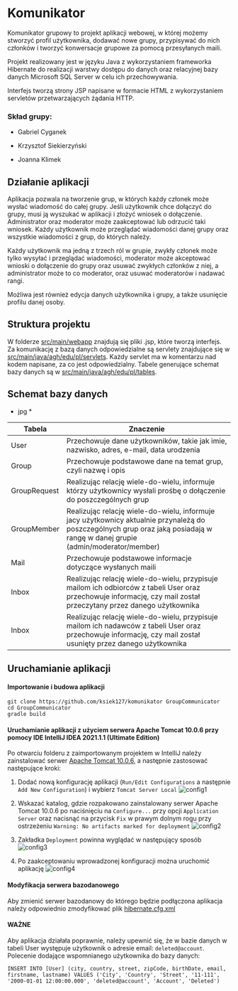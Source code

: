 # Komunikator
Komunikator grupowy to projekt aplikacji webowej, w której możemy stworzyć profil użytkownika, dodawać nowe grupy, przypisywać do nich członków i tworzyć konwersacje grupowe za pomocą przesyłanych maili.

Projekt realizowany jest w języku Java z wykorzystaniem frameworka Hibernate do realizacji warstwy dostępu do danych oraz relacyjnej bazy danych Microsoft SQL Server w celu ich przechowywania.

Interfejs tworzą strony JSP napisane w formacie HTML z wykorzystaniem servletów przetwarzających żądania HTTP.


### Skład grupy:

- Gabriel Cyganek

- Krzysztof Siekierzyński


- Joanna Klimek


## Działanie aplikacji

Aplikacja pozwala na tworzenie grup, w których każdy członek może wysłać wiadomość do całej grupy. Jeśli użytkownik chce dołączyć do grupy, musi ją wyszukać w aplikacji i złożyć wniosek o dołączenie. Administrator oraz moderator może zaakceptować lub odrzucić taki wniosek. Każdy użytkownik może przeglądać wiadomości danej grupy oraz wszystkie wiadomości z grup, do których należy.

Każdy użytkownik ma jedną z trzech ról w grupie, zwykły członek może tylko wysyłać i przeglądać wiadomości, moderator może akceptować wnioski o dołączenie do grupy oraz usuwać zwykłych członków z niej, a administrator może to co moderator, oraz usuwać moderatorów i nadawać rangi.

Możliwa jest również edycja danych użytkownika i grupy, a także usunięcie profilu danej osoby.

## Struktura projektu

W folderze [src/main/webapp](./src/main/webapp) znajdują się pliki .jsp, które tworzą interfejs.
Za komunikację z bazą danych odpowiedzialne są servlety znajdujące się w [src/main/java/agh/edu/pl/servlets](src/main/java/agh/edu/pl/GroupCommunicator/servlets). Każdy servlet ma w komentarzu nad kodem napisane, za co jest odpowiedzialny.
Tabele generujące schemat bazy danych są w [src/main/java/agh/edu/pl/tables](src/main/java/agh/edu/pl/GroupCommunicator/tables).

## Schemat bazy danych

* jpg *

Tabela | Znaczenie
------------ | -------------
User | Przechowuje dane użytkowników, takie jak imie, nazwisko, adres, e-mail, data urodzenia
Group | Przechowuje podstawowe dane na temat grup, czyli nazwę i opis
GroupRequest | Realizując relację wiele-do-wielu, informuje którzy użytkownicy wysłali prośbę o dołączenie do poszczególnych grup
GroupMember | Realizując relację wiele-do-wielu, informuje jacy użytkownicy aktualnie przynależą do poszczególnych grup oraz jaką posiadają w rangę w danej grupie (admin/moderator/member)
Mail | Przechowuje podstawowe informacje dotyczące wysłanych maili
Inbox | Realizując relację wiele-do-wielu, przypisuje mailom ich odbiorców z tabeli User oraz przechowuje informację, czy mail został przeczytany przez danego użytkownika
Inbox | Realizując relację wiele-do-wielu, przypisuje mailom ich nadawców z tabeli User oraz przechowuje informację, czy mail został usunięty przez danego użytkownika

## Uruchamianie aplikacji
#### Importowanie i budowa aplikacji
```
git clone https://github.com/ksiek127/komunikator GroupCommunicator
cd GroupCommunicator
gradle build
```
#### Uruchamianie aplikacji z użyciem serwera Apache Tomcat 10.0.6 przy pomocy IDE IntelliJ IDEA 2021.1.1 (Ultimate Edition)
Po otwarciu folderu z zaimportowanym projektem w IntelliJ należy zainstalować serwer [Apache Tomcat 10.0.6](https://tomcat.apache.org/download-10.cgi), a następnie zastosować następujące kroki:
1. Dodać nową konfigurację aplikacji (`Run/Edit Configurations` a następnie `Add New Configuration`) i wybierz `Tomcat Server Local` ![config1](https://user-images.githubusercontent.com/39878361/120622054-c2da7a00-c45e-11eb-941e-0777a95aaded.png)

2. Wskazać katalog, gdzie rozpakowano zainstalowany serwer Apache Tomcat 10.0.6 po naciśnięciu na `Configure...` przy opcji `Application Server` oraz nacisnąć na przycisk `Fix` w prawym dolnym rogu przy ostrzeżeniu `Warning: No artifacts marked for deployment` ![config2](https://user-images.githubusercontent.com/39878361/120623176-ca4e5300-c45f-11eb-8d23-57e3f9fa3a0f.png)
3. Zakładka `Deployment` powinna wyglądać w następujący sposób ![config3](https://user-images.githubusercontent.com/39878361/120623403-fd90e200-c45f-11eb-97be-de73f1151b3c.png)
4. Po zaakceptowaniu wprowadzonej konfiguracji można uruchomić aplikację ![config4](https://user-images.githubusercontent.com/39878361/120623708-4183e700-c460-11eb-801d-5ed3fe298b9d.png)

#### Modyfikacja serwera bazodanowego
Aby zmienić serwer bazodanowy do którego będzie podłączona aplikacja należy odpowiednio zmodyfikować plik [hibernate.cfg.xml](https://github.com/ksiek127/komunikator/blob/master/src/main/resources/hibernate.cfg.xml)

#### WAŻNE
Aby aplikacja działała poprawnie, należy upewnić się, że w bazie danych w tabeli User występuje użytkownik o adresie email: `deleted@account`. Polecenie dodające wspomnianego użytkownika do bazy danych:
```
INSERT INTO [User] (city, country, street, zipCode, birthDate, email, firstname, lastname) VALUES ('City', 'Country', 'Street', '11-111', '2000-01-01 12:00:00.000', 'deleted@account', 'Account', 'Deleted')
```
